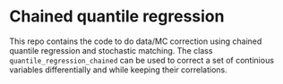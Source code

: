 # Chained quantile regression
This repo contains the code to do data/MC correction using chained quantile regression and stochastic matching. 
The class `quantile_regression_chained` can be used to correct a set of continious variables differentially and 
while keeping their correlations.
